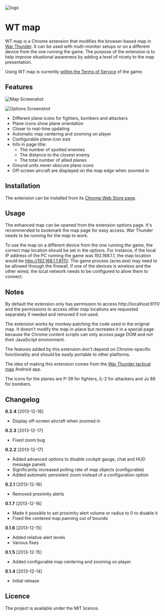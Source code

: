 ![logo](https://raw.github.com/slikts/wtmap/master/src/images/icon-128.png)

WT map
======

WT map is a Chrome extension that modifies the browser-based map in
[War Thunder](http://warthunder.com/). It can be used with multi-monitor
setups or on a different device from the one running the game. The purpose
of the extension is to help improve situational awareness by adding a level
of nicety to the map presentation.

Using WT map is currently
[within the Terms of Service](http://www.reddit.com/r/Warthunder/comments/1l5489/war_thunder_tactical_map_useful_app_for_android/cc4zudq)
of the game.

Features
--------

![Map Screenshot](https://raw.github.com/slikts/wtmap/master/screenshot.png)

![Options Screenshot](https://raw.github.com/slikts/wtmap/master/options.png)

 * Different plane icons for fighters, bombers and attackers
 * Plane icons show plane orientation
 * Closer to real-time updating
 * Automatic map centering and zooming on player
 * Configurable plane icon size
 * Info in page title:
   * The number of spotted enemies
   * The distance to the closest enemy
   * The total number of allied planes
 * Ground units never obscure plane icons
 * Off-screen aircraft are displayed on the map edge when zoomed in

Installation
------------

The extension can be installed from its [Chrome Web Store page](https://chrome.google.com/webstore/detail/gmhaddmfnmddbjgobfjfghpjlbgmeiop).

Usage
-----

The enhanced map can be opened from the extension options page. It's recommended
to bookmark the map page for easy access. War Thunder needs to be running
for the map to work.

To use the map on a different device from the one running the game,
the correct map location should be set in the options. For instance,
if the local IP address of the PC running the game was 192.168.1.1,
the map location would be http://192.168.1.1:8111/. The game process (aces.exe)
may need to be allowed through the firewall. If one of the devices is wireless
and the other wired, the local network needs to be configured to allow
them to connect.

Notes
-----

By default the extension only has permission to access http://localhost:8111/
and the permissions to access other map locations are requested separately
if needed and removed if not used.

The extension works by monkey-patching the code used in the original map.
It doesn't modify the map in-place but recreates it in a special page
because the Chrome content scripts can only access page DOM and not their
JavaScript environment.

The features added by this extension don't depend on Chrome-specific
functionality and should be easily portable to other platforms.

The idea of making this extension comes from the
[War Thunder tactical map](https://play.google.com/store/apps/details?id=net.junkcode.warthundertacticalmap)
Android app.

The icons for the planes are P-39 for fighters, IL-2 for attackers
and Ju 88 for bombers.

Changelog
---------

**0.2.4** [2013-12-18]

 * Display off-screen aircraft when zoomed in

**0.2.3** [2013-12-17]

 * Fixed zoom bug

**0.2.2** [2013-12-17]

 * Added advanced options to disable cockpit gauge, chat and HUD message panels
 * Significantly increased polling rate of map objects (configurable)
 * Added automatic persistent zoom instead of a configuration option

**0.2.1** [2013-12-16]

 * Removed proximity alerts

**0.1.7** [2013-12-16]

 * Made it possible to set proximity alert volume or radius to 0 to disable it
 * Fixed the centered map panning out of bounds

**0.1.6** [2013-12-15]

 * Added relative alert levels
 * Various fixes

**0.1.5** [2013-12-15]

 * Added configurable map centering and zooming on player

**0.1.4** [2013-12-14]

 * Initial release

Licence
-------

The project is available under the MIT licence.
